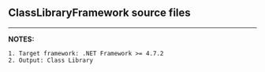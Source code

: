 ## ClassLibraryFramework source files
***
**NOTES:**

    1. Target framework: .NET Framework >= 4.7.2
    2. Output: Class Library 
